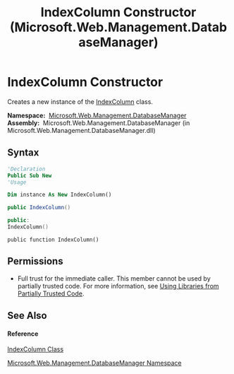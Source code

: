 ﻿---
title: IndexColumn Constructor  (Microsoft.Web.Management.DatabaseManager)
TOCTitle: IndexColumn Constructor
ms:assetid: M:Microsoft.Web.Management.DatabaseManager.IndexColumn.#ctor
ms:mtpsurl: https://msdn.microsoft.com/en-us/library/microsoft.web.management.databasemanager.indexcolumn.indexcolumn(v=VS.90)
ms:contentKeyID: 20476425
ms.date: 05/02/2012
mtps_version: v=VS.90
f1_keywords:
- Microsoft.Web.Management.DatabaseManager.IndexColumn.IndexColumn
- Microsoft.Web.Management.DatabaseManager.IndexColumn.#ctor
dev_langs:
- CSharp
- JScript
- VB
- c++
api_location:
- Microsoft.Web.Management.DatabaseManager.dll
api_name:
- Microsoft.Web.Management.DatabaseManager.IndexColumn..ctor
api_type:
- Managed
topic_type:
- apiref
- kbSyntax
product_family_name: VS
ROBOTS: INDEX,FOLLOW
---

# IndexColumn Constructor

Creates a new instance of the [IndexColumn](indexcolumn-class-microsoft-web-management-databasemanager.md) class.

**Namespace:**  [Microsoft.Web.Management.DatabaseManager](microsoft-web-management-databasemanager-namespace.md)  
**Assembly:**  Microsoft.Web.Management.DatabaseManager (in Microsoft.Web.Management.DatabaseManager.dll)

## Syntax

``` vb
'Declaration
Public Sub New
'Usage

Dim instance As New IndexColumn()
```

``` csharp
public IndexColumn()
```

``` c++
public:
IndexColumn()
```

``` jscript
public function IndexColumn()
```

## Permissions

  - Full trust for the immediate caller. This member cannot be used by partially trusted code. For more information, see [Using Libraries from Partially Trusted Code](https://msdn.microsoft.com/en-us/library/8skskf63\(v=vs.90\)).

## See Also

#### Reference

[IndexColumn Class](indexcolumn-class-microsoft-web-management-databasemanager.md)

[Microsoft.Web.Management.DatabaseManager Namespace](microsoft-web-management-databasemanager-namespace.md)

